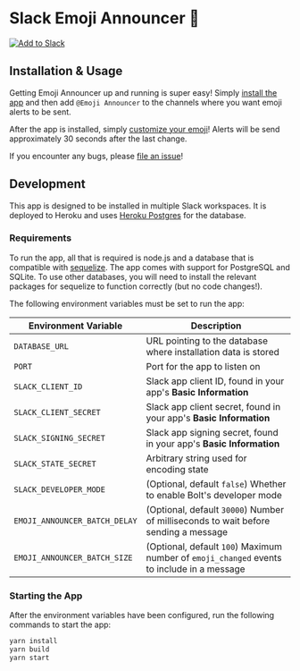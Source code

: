 # Slack Emoji Announcer 🎉

[![Add to Slack](https://platform.slack-edge.com/img/add_to_slack.png)](https://slack.com/oauth/v2/authorize?client_id=19362919508.3176143454119&scope=chat:write,chat:write.customize,emoji:read,channels:read,groups:read&user_scope=)

## Installation & Usage

Getting Emoji Announcer up and running is super easy! Simply [install the app](https://slack.com/oauth/v2/authorize?client_id=19362919508.3176143454119&scope=chat:write,chat:write.customize,emoji:read,channels:read,groups:read&user_scope=) and then add `@Emoji Announcer` to the channels where you want emoji alerts to be sent.

After the app is installed, simply [customize your emoji](https://slack.com/customize/emoji)! Alerts will be send approximately 30 seconds after the last change.

If you encounter any bugs, please [file an issue](https://gitlab.com/wjharney/slack-emoji-announcer/-/issues/new)!

## Development

This app is designed to be installed in multiple Slack workspaces. It is deployed to Heroku and uses [Heroku Postgres](https://www.heroku.com/postgres) for the database.

### Requirements

To run the app, all that is required is node.js and a database that is compatible with [sequelize](https://www.npmjs.com/package/sequelize). The app comes with support for PostgreSQL and SQLite. To use other databases, you will need to install the relevant packages for sequelize to function correctly (but no code changes!).

The following environment variables must be set to run the app:

| Environment Variable | Description |
| --- | --- |
| `DATABASE_URL` | URL pointing to the database where installation data is stored |
| `PORT` | Port for the app to listen on |
| `SLACK_CLIENT_ID` | Slack app client ID, found in your app's **Basic Information** |
| `SLACK_CLIENT_SECRET` | Slack app client secret, found in your app's **Basic Information** |
| `SLACK_SIGNING_SECRET` | Slack app signing secret, found in your app's **Basic Information** |
| `SLACK_STATE_SECRET` | Arbitrary string used for encoding state |
| `SLACK_DEVELOPER_MODE` | (Optional, default `false`) Whether to enable Bolt's developer mode |
| `EMOJI_ANNOUNCER_BATCH_DELAY` | (Optional, default `30000`) Number of milliseconds to wait before sending a message |
| `EMOJI_ANNOUNCER_BATCH_SIZE` | (Optional, default `100`) Maximum number of `emoji_changed` events to include in a message |

### Starting the App

After the environment variables have been configured, run the following commands to start the app:

```sh
yarn install
yarn build
yarn start
```
